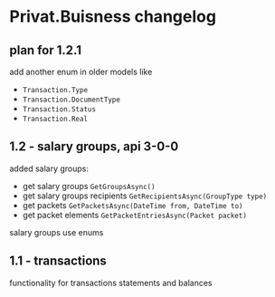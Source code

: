 ﻿# Privat.Buisness changelog
## plan for 1.2.1
  add another enum in older models like 
   - `Transaction.Type`
   - `Transaction.DocumentType`
   - `Transaction.Status`
   - `Transaction.Real`

## 1.2 - salary groups, api 3-0-0
  added salary groups:
  - get salary groups `GetGroupsAsync()`
  - get salary groups recipients `GetRecipientsAsync(GroupType type)`
  - get packets `GetPacketsAsync(DateTime from, DateTime to)`
  - get packet elements `GetPacketEntriesAsync(Packet packet)`

  salary groups use enums
## 1.1 - transactions
  functionality for transactions statements and balances